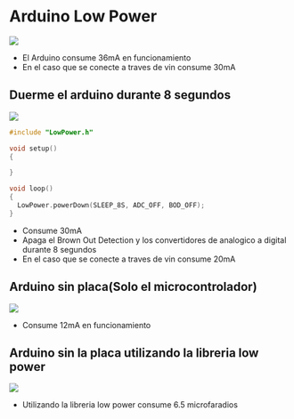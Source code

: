 # Arduino Low Power

![](https://github.com/IDiegoUlises/Arduino-Low-Power/blob/main/Images/Consumo-del-arduino-uno.gif)

* El Arduino consume 36mA en funcionamiento
* En el caso que se conecte a traves de vin consume 30mA



## Duerme el arduino durante 8 segundos

![](https://github.com/IDiegoUlises/Arduino-Low-Power/blob/main/Images/Consumo-del-arduino-con-libreria.gif)

```c++
#include "LowPower.h"

void setup()
{

}

void loop() 
{
  LowPower.powerDown(SLEEP_8S, ADC_OFF, BOD_OFF);
}

``` 

* Consume 30mA
* Apaga el Brown Out Detection y los convertidores de analogico a digital durante 8 segundos
* En el caso que se conecte a traves de vin consume 20mA

## Arduino sin placa(Solo el microcontrolador)

![](https://github.com/IDiegoUlises/Arduino-Low-Power/blob/main/Images/Arduino-sin-placa-consumo.gif)

* Consume 12mA en funcionamiento

## Arduino sin la placa utilizando la libreria low power

![](https://github.com/IDiegoUlises/Arduino-Low-Power/blob/main/Images/Arduino-sin-placa-con-low-power.gif)

* Utilizando la libreria low power consume 6.5 microfaradios


